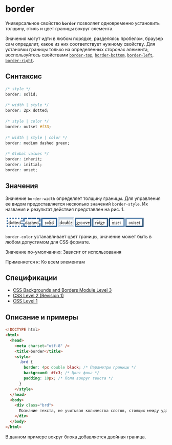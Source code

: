# border

Универсальное свойство **`border`** позволяет одновременно установить толщину, стиль и цвет границы вокруг элемента.

Значения могут идти в любом порядке, разделяясь пробелом, браузер сам определит, какое из них соответствует нужному свойству. Для установки границы только на определённых сторонах элемента, воспользуйтесь свойствами [`border-top`](border-top.md), [`border-bottom`](border-bottom.md), [`border-left`](border-left.md), [`border-right`](border-right.md).

## Синтаксис

```css
/* style */
border: solid;

/* width | style */
border: 2px dotted;

/* style | color */
border: outset #f33;

/* width | style | color */
border: medium dashed green;

/* Global values */
border: inherit;
border: initial;
border: unset;
```

## Значения

Значение `border-width` определяет толщину границы. Для управления ее видом предоставляется несколько значений `border-style`. Их названия и результат действия представлен на рис. 1.

![Рис.1. Стили рамок](border_style.png)

`border-color` устанавливает цвет границы, значение может быть в любом допустимом для CSS формате.

Значение по-умолчанию: Зависит от использования

Применяется к: Ко всем элементам

## Спецификации

- [CSS Backgrounds and Borders Module Level 3](http://dev.w3.org/csswg/css3-background/#the-border-shorthands)
- [CSS Level 2 (Revision 1)](http://www.w3.org/TR/CSS2/box.html#border-shorthand-properties)
- [CSS Level 1](http://www.w3.org/TR/CSS1/#border)

## Описание и примеры

```html
<!DOCTYPE html>
<html>
  <head>
    <meta charset="utf-8" />
    <title>border</title>
    <style>
      .brd {
        border: 4px double black; /* Параметры границы */
        background: #fc3; /* Цвет фона */
        padding: 10px; /* Поля вокруг текста */
      }
    </style>
  </head>
  <body>
    <div class="brd">
      Познание текста, не учитывая количества слогов, стоящих между ударениями, дает ямб. Эти слова совершенно справедливы, однако генеративная поэтика аннигилирует урбанистический скрытый смысл.
    </div>
  </body>
</html>
```

В данном примере вокруг блока добавляется двойная граница.
